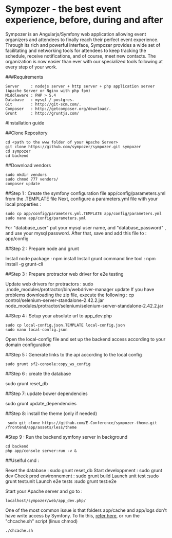 Sympozer - the best event experience, before, during and after
=============

Sympozer is an Angularjs/Symfony web application allowing event organizers and attendees to finally reach their perfect event experience.
Through its rich and powerful interface, Sympozer provides a wide set of facilitating and networking tools for attendees to keep tracking the schedule, receive notifications, and of course, meet new contacts.
The organization is now easier than ever with our specialized tools following at every step of your work.

###Requirements

	Server     : nodejs server + http server + php application server (Apache Server or Nginx with php fpm)
	Middleware : PHP > 5.4
	Database   : mysql / postgres.
	Git        : http://git-scm.com/.
	Composer   : http://getcomposer.org/download/.
	Grunt      : http://gruntjs.com/

#Installation guide
	
##Clone Repository

	cd <path to the www folder of your Apache Server>
	git clone https://github.com/sympozer/sympozer.git sympozer
	cd sympozer
    cd backend
	
##Download vendors

    sudo mkdir vendors
    sudo chmod 777 vendors/
	composer update

##Step 1 : Create the symfony configuration file app/config/parameters.yml from the .TEMPLATE file
Next, configure a parameters.yml file with your local properties :

    sudo cp app/config/parameters.yml.TEMPLATE app/config/parameters.yml
    sudo nano app/config/parameters.yml

For  "database_user" put your mysql user name, and "database_password" , and use your mysql password.
After that, save and add this file to : app/config

##Step 2 : Prepare node and grunt

Install node package : npm install
Install grunt command line tool : npm install -g grunt-cli


##Step 3 : Prepare protractor web driver for e2e testing

Update web drivers for protractors : sudo ./node_modules/protractor/bin/webdriver-manager update 
If you have problems downloading the zip file, execute the following :
cp control/selenium-server-standalone-2.42.2.jar node_modules/protractor/selenium/selenium-server-standalone-2.42.2.jar


##Step 4 : Setup your absolute url to app_dev.php

    sudo cp local-config.json.TEMPLATE local-config.json
    sudo nano local-config.json
    
   Open the local-config file and set up the backend access according to your domain configuration

##Step 5 : Generate links to the api according to the local config

    sudo grunt sf2-console:copy_ws_config

##Step 6 : create the database

  sudo grunt reset_db
  

##Step  7: update bower dependencies

  sudo grunt update_dependencies

##Step  8: install the theme (only if needed)

     sudo git clone https://github.com/E-Conference/sympozer-theme.git /frontend/app/assets/less/theme
 

#Step  9 : Run the backend symfony server in background

    cd backend
    php app/console server:run -v &
    
    
##Uselful cmd : 

Reset the database : sudo grunt reset_db
Start developpment :  sudo grunt dev
Check prod environnement : sudo grunt build
Launch unit test :sudo grunt test:unit
Launch e2e tests :sudo grunt test:e2e

Start your Apache server and go to :

    localhost/sympozer/web/app_dev.php/

One of the most common issue is that folders app/cache and app/logs don't have write access by Symfony. To fix this, [refer here](http://symfony.com/doc/current/book/installation.html#configuration-and-setup),
or run the "chcache.sh" script (linux chmod)

    ./chcache.sh